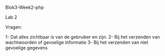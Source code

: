 Blok3-Week2-php
 
 Lab 2

Vragen:

1- Dat alles zichtbaar is van de gebruiker en zijn.
2- Bij het verzenden van wachtwoorden of gevoelige informatie
3- Bij het verzenden van niet gevoelige gegevens